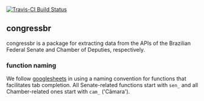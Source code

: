 
<!-- README.md is generated from README.Rmd. Please edit that file -->
[![Travis-CI Build Status](https://travis-ci.org/RobertMyles/congressbr.svg?branch=master)](https://travis-ci.org/RobertMyles/congressbr)

congressbr
----------

congressbr is a package for extracting data from the APIs of the Brazilian Federal Senate and Chamber of Deputies, respectively.

### function naming

We follow [googlesheets](https://github.com/jennybc/googlesheets) in using a naming convention for functions that facilitates tab completion. All Senate-related functions start with `sen_` and all Chamber-related ones start with `cam_` ('Câmara').
